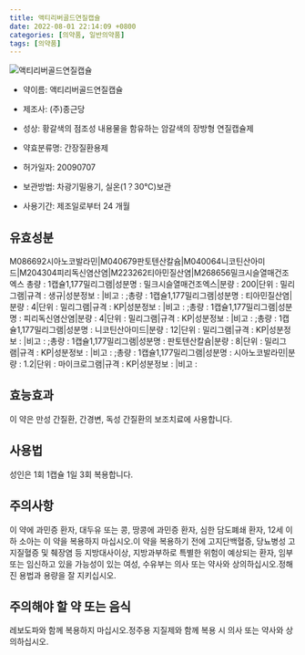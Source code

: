 ```yaml
---
title: 액티리버골드연질캡슐
date: 2022-08-01 22:14:09 +0800
categories: [의약품, 일반의약품]
tags: [의약품]
---
```

![액티리버골드연질캡슐](https://nedrug.mfds.go.kr/pbp/cmn/itemImageDownload/154661642891500097)

- 약이름: 액티리버골드연질캡슐
- 제조사: (주)종근당
- 성상: 황갈색의 점조성 내용물을 함유하는 암갈색의 장방형 연질캡슐제

- 약효분류명: 간장질환용제
- 허가일자: 20090707
- 보관방법: 차광기밀용기, 실온(1？30℃)보관
- 사용기간: 제조일로부터 24 개월
## 유효성분
M086692시아노코발라민|M040679판토텐산칼슘|M040064니코틴산아미드|M204304피리독신염산염|M223262티아민질산염|M268656밀크시슬열매건조엑스
총량 : 1캡슐1,177밀리그램|성분명 : 밀크시슬열매건조엑스|분량 : 200|단위 : 밀리그램|규격 : 생규|성분정보 : |비고 : ;총량 : 1캡슐1,177밀리그램|성분명 : 티아민질산염|분량 : 4|단위 : 밀리그램|규격 : KP|성분정보 : |비고 : ;총량 : 1캡슐1,177밀리그램|성분명 : 피리독신염산염|분량 : 4|단위 : 밀리그램|규격 : KP|성분정보 : |비고 : ;총량 : 1캡슐1,177밀리그램|성분명 : 니코틴산아미드|분량 : 12|단위 : 밀리그램|규격 : KP|성분정보 : |비고 : ;총량 : 1캡슐1,177밀리그램|성분명 : 판토텐산칼슘|분량 : 8|단위 : 밀리그램|규격 : KP|성분정보 : |비고 : ;총량 : 1캡슐1,177밀리그램|성분명 : 시아노코발라민|분량 : 1.2|단위 : 마이크로그램|규격 : KP|성분정보 : |비고 :
## 효능효과
이 약은 만성 간질환, 간경변, 독성 간질환의 보조치료에 사용합니다.
## 사용법
성인은 1회 1캡슐 1일 3회 복용합니다.
## 주의사항
이 약에 과민증 환자, 대두유 또는 콩, 땅콩에 과민증 환자, 심한 담도폐쇄 환자, 12세 이하 소아는 이 약을 복용하지 마십시오.이 약을 복용하기 전에 고지단백혈증, 당뇨병성 고지질혈증 및 췌장염 등 지방대사이상, 지방과부하로 특별한 위험이 예상되는 환자, 임부 또는 임신하고 있을 가능성이 있는 여성, 수유부는 의사 또는 약사와 상의하십시오.정해진 용법과 용량을 잘 지키십시오.
## 주의해야 할 약 또는 음식
레보도파와 함께 복용하지 마십시오.정주용 지질제와 함께 복용 시 의사 또는 약사와 상의하십시오.
